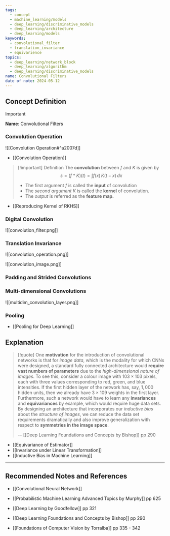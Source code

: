 ```yaml
---
tags:
  - concept
  - machine_learning/models
  - deep_learning/discriminative_models
  - deep_learning/architecture
  - deep_learning/models
keywords:
  - convolutional_filter
  - translation_invariance
  - equivarience
topics:
  - deep_learning/network_block
  - deep_learning/algorithm
  - deep_learning/discriminative_models
name: Convolutional Filters
date of note: 2024-05-12
---
```


## Concept Definition

>[!important]
>**Name**: Convolutional Filters

### Convolution Operation

 ![[Convolution Operation#^a2007d]]
- [[Convolution Operation]]

>[!important] Definition
>The **convolution** between $f$ and $K$ is given by $$s = (f*K)(t) = \int f(x)\,K(t - x)\,dx$$
>- The first argument $f$ is called the **input** of convolution
>- The *second argument* $K$ is called the **kernel** of convolution.
>- The *output* is referred as the **feature map.**

- [[Reproducing Kernel of RKHS]]

### Digital Convolution




![[convolution_filter.png]]

### Translation Invariance






![[convolution_operation.png]]



![[convolution_image.png]]


### Padding and Strided Convolutions






### Multi-dimensional Convolutions


![[multidim_convolution_layer.png]]


### Pooling


- [[Pooling for Deep Learning]]


## Explanation

>[!quote]
>One **motivation** for the introduction of convolutional networks is that for *image data*, which is the modality for which CNNs were designed, a standard fully connected architecture would **require vast numbers of parameters** due to the *high-dimensional nature of images*. To see this, consider a colour image with $103 \times 103$ pixels, each with three values corresponding to red, green, and blue intensities. If the first hidden layer of the network has, say, $1,000$ hidden units, then we already have $3 \times 109$ weights in the first layer. Furthermore, such a network would have to learn any **invariances** and **equivariances** by example, which would require huge data sets. By designing an architecture that incorporates our *inductive bias* about the *structure of images*, we can reduce the data set requirements dramatically and also improve generalization with respect to **symmetries in the image space**.
>
>-- [[Deep Learning Foundations and Concepts by Bishop]] pp 290

- [[Equivariance of Estimator]]
- [[Invariance under Linear Transformation]]
- [[Inductive Bias in Machine Learning]]



-----------
##  Recommended Notes and References


- [[Convolutional Neural Network]]

- [[Probabilistic Machine Learning Advanced Topics by Murphy]] pp 625
- [[Deep Learning by Goodfellow]] pp 321
- [[Deep Learning Foundations and Concepts by Bishop]] pp 290
- [[Foundations of Computer Vision by Torralba]]  pp 335 - 342
